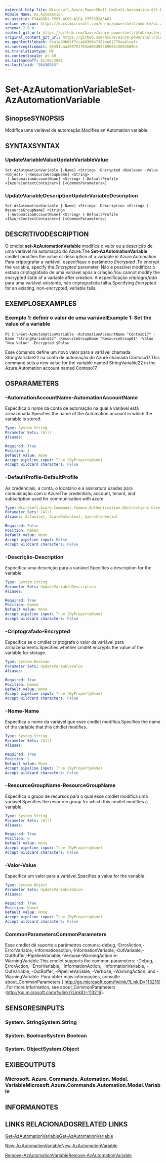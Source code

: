 ```yaml
---
external help file: Microsoft.Azure.PowerShell.Cmdlets.Automation.dll-Help.xml
Module Name: Az.Automation
ms.assetid: F344D8D1-5593-4C09-A1CA-37579D2A3A61
online version: https://docs.microsoft.com/en-us/powershell/module/az.automation/set-azautomationvariable
schema: 2.0.0
content_git_url: https://github.com/Azure/azure-powershell/blob/master/src/Automation/Automation/help/Set-AzAutomationVariable.md
original_content_git_url: https://github.com/Azure/azure-powershell/blob/master/src/Automation/Automation/help/Set-AzAutomationVariable.md
ms.openlocfilehash: 0ca1e99b68f7cca8d39647357ee81770ea41cefc
ms.sourcegitcommit: 68451baa389791703e666d95469602c5652609ee
ms.translationtype: MT
ms.contentlocale: pt-BR
ms.lasthandoff: 01/05/2021
ms.locfileid: "98430563"
---
```

# <span data-ttu-id="8d21c-101">Set-AzAutomationVariable</span><span class="sxs-lookup"><span data-stu-id="8d21c-101">Set-AzAutomationVariable</span></span>

## <span data-ttu-id="8d21c-102">Sinopse</span><span class="sxs-lookup"><span data-stu-id="8d21c-102">SYNOPSIS</span></span>
<span data-ttu-id="8d21c-103">Modifica uma variável de automação.</span><span class="sxs-lookup"><span data-stu-id="8d21c-103">Modifies an Automation variable.</span></span>

## <span data-ttu-id="8d21c-104">SYNTAX</span><span class="sxs-lookup"><span data-stu-id="8d21c-104">SYNTAX</span></span>

### <span data-ttu-id="8d21c-105">UpdateVariableValue</span><span class="sxs-lookup"><span data-stu-id="8d21c-105">UpdateVariableValue</span></span>
```
Set-AzAutomationVariable [-Name] <String> -Encrypted <Boolean> -Value <Object> [-ResourceGroupName] <String>
 [-AutomationAccountName] <String> [-DefaultProfile <IAzureContextContainer>] [<CommonParameters>]
```

### <span data-ttu-id="8d21c-106">UpdateVariableDescription</span><span class="sxs-lookup"><span data-stu-id="8d21c-106">UpdateVariableDescription</span></span>
```
Set-AzAutomationVariable [-Name] <String> -Description <String> [-ResourceGroupName] <String>
 [-AutomationAccountName] <String> [-DefaultProfile <IAzureContextContainer>] [<CommonParameters>]
```

## <span data-ttu-id="8d21c-107">DESCRITIVO</span><span class="sxs-lookup"><span data-stu-id="8d21c-107">DESCRIPTION</span></span>
<span data-ttu-id="8d21c-108">O cmdlet **set-AzAutomationVariable** modifica o valor ou a descrição de uma variável na automação do Azure.</span><span class="sxs-lookup"><span data-stu-id="8d21c-108">The **Set-AzAutomationVariable** cmdlet modifies the value or description of a variable in Azure Automation.</span></span>
<span data-ttu-id="8d21c-109">Para criptografar a variável, especifique o parâmetro *Encrypted* .</span><span class="sxs-lookup"><span data-stu-id="8d21c-109">To encrypt the variable, specify the *Encrypted* parameter.</span></span>
<span data-ttu-id="8d21c-110">Não é possível modificar o estado criptografado de uma variável após a criação.</span><span class="sxs-lookup"><span data-stu-id="8d21c-110">You cannot modify the encrypted state of a variable after creation.</span></span>
<span data-ttu-id="8d21c-111">A especificação *criptografada* para uma variável existente, não criptografada falha.</span><span class="sxs-lookup"><span data-stu-id="8d21c-111">Specifying *Encrypted* for an existing, non-encrypted, variable fails.</span></span>

## <span data-ttu-id="8d21c-112">EXEMPLOS</span><span class="sxs-lookup"><span data-stu-id="8d21c-112">EXAMPLES</span></span>

### <span data-ttu-id="8d21c-113">Exemplo 1: definir o valor de uma variável</span><span class="sxs-lookup"><span data-stu-id="8d21c-113">Example 1: Set the value of a variable</span></span>
```
PS C:\>Set-AzAutomationVariable -AutomationAccountName "Contoso17" -Name "StringVariable22" -ResourceGroupName "ResourceGroup01" -Value "New Value" -Encrypted $False
```

<span data-ttu-id="8d21c-114">Esse comando define um novo valor para a variável chamada StringVariable22 na conta de automação do Azure chamada Contoso17.</span><span class="sxs-lookup"><span data-stu-id="8d21c-114">This command sets a new value for the variable named StringVariable22 in the Azure Automation account named Contoso17.</span></span>

## <span data-ttu-id="8d21c-115">OS</span><span class="sxs-lookup"><span data-stu-id="8d21c-115">PARAMETERS</span></span>

### <span data-ttu-id="8d21c-116">-AutomationAccountName</span><span class="sxs-lookup"><span data-stu-id="8d21c-116">-AutomationAccountName</span></span>
<span data-ttu-id="8d21c-117">Especifica o nome da conta de automação na qual a variável está armazenada.</span><span class="sxs-lookup"><span data-stu-id="8d21c-117">Specifies the name of the Automation account in which the variable is stored.</span></span>

```yaml
Type: System.String
Parameter Sets: (All)
Aliases:

Required: True
Position: 1
Default value: None
Accept pipeline input: True (ByPropertyName)
Accept wildcard characters: False
```

### <span data-ttu-id="8d21c-118">-DefaultProfile</span><span class="sxs-lookup"><span data-stu-id="8d21c-118">-DefaultProfile</span></span>
<span data-ttu-id="8d21c-119">As credenciais, a conta, o locatário e a assinatura usadas para comunicação com o Azure</span><span class="sxs-lookup"><span data-stu-id="8d21c-119">The credentials, account, tenant, and subscription used for communication with azure</span></span>

```yaml
Type: Microsoft.Azure.Commands.Common.Authentication.Abstractions.Core.IAzureContextContainer
Parameter Sets: (All)
Aliases: AzContext, AzureRmContext, AzureCredential

Required: False
Position: Named
Default value: None
Accept pipeline input: False
Accept wildcard characters: False
```

### <span data-ttu-id="8d21c-120">-Descrição</span><span class="sxs-lookup"><span data-stu-id="8d21c-120">-Description</span></span>
<span data-ttu-id="8d21c-121">Especifica uma descrição para a variável.</span><span class="sxs-lookup"><span data-stu-id="8d21c-121">Specifies a description for the variable.</span></span>

```yaml
Type: System.String
Parameter Sets: UpdateVariableDescription
Aliases:

Required: True
Position: Named
Default value: None
Accept pipeline input: True (ByPropertyName)
Accept wildcard characters: False
```

### <span data-ttu-id="8d21c-122">-Criptografado</span><span class="sxs-lookup"><span data-stu-id="8d21c-122">-Encrypted</span></span>
<span data-ttu-id="8d21c-123">Especifica se o cmdlet criptografa o valor da variável para armazenamento.</span><span class="sxs-lookup"><span data-stu-id="8d21c-123">Specifies whether cmdlet encrypts the value of the variable for storage.</span></span>

```yaml
Type: System.Boolean
Parameter Sets: UpdateVariableValue
Aliases:

Required: True
Position: Named
Default value: None
Accept pipeline input: True (ByPropertyName)
Accept wildcard characters: False
```

### <span data-ttu-id="8d21c-124">-Nome</span><span class="sxs-lookup"><span data-stu-id="8d21c-124">-Name</span></span>
<span data-ttu-id="8d21c-125">Especifica o nome da variável que esse cmdlet modifica.</span><span class="sxs-lookup"><span data-stu-id="8d21c-125">Specifies the name of the variable that this cmdlet modifies.</span></span>

```yaml
Type: System.String
Parameter Sets: (All)
Aliases:

Required: True
Position: 2
Default value: None
Accept pipeline input: True (ByPropertyName)
Accept wildcard characters: False
```

### <span data-ttu-id="8d21c-126">-ResourceGroupName</span><span class="sxs-lookup"><span data-stu-id="8d21c-126">-ResourceGroupName</span></span>
<span data-ttu-id="8d21c-127">Especifica o grupo de recursos para o qual esse cmdlet modifica uma variável.</span><span class="sxs-lookup"><span data-stu-id="8d21c-127">Specifies the resource group for which this cmdlet modifies a variable.</span></span>

```yaml
Type: System.String
Parameter Sets: (All)
Aliases:

Required: True
Position: 0
Default value: None
Accept pipeline input: True (ByPropertyName)
Accept wildcard characters: False
```

### <span data-ttu-id="8d21c-128">-Valor</span><span class="sxs-lookup"><span data-stu-id="8d21c-128">-Value</span></span>
<span data-ttu-id="8d21c-129">Especifica um valor para a variável.</span><span class="sxs-lookup"><span data-stu-id="8d21c-129">Specifies a value for the variable.</span></span>

```yaml
Type: System.Object
Parameter Sets: UpdateVariableValue
Aliases:

Required: True
Position: Named
Default value: None
Accept pipeline input: True (ByPropertyName)
Accept wildcard characters: False
```

### <span data-ttu-id="8d21c-130">CommonParameters</span><span class="sxs-lookup"><span data-stu-id="8d21c-130">CommonParameters</span></span>
<span data-ttu-id="8d21c-131">Esse cmdlet dá suporte a parâmetros comuns:-debug,-ErrorAction,-ErrorVariable,-Informationaction,-InformationVariable,-OutVariable,-OutBuffer,-PipelineVariable,-Verbose-WarningAction e-WarningVariable.</span><span class="sxs-lookup"><span data-stu-id="8d21c-131">This cmdlet supports the common parameters: -Debug, -ErrorAction, -ErrorVariable, -InformationAction, -InformationVariable, -OutVariable, -OutBuffer, -PipelineVariable, -Verbose, -WarningAction, and -WarningVariable.</span></span> <span data-ttu-id="8d21c-132">Para obter mais informações, consulte about_CommonParameters ( http://go.microsoft.com/fwlink/?LinkID=113216) .</span><span class="sxs-lookup"><span data-stu-id="8d21c-132">For more information, see about_CommonParameters (http://go.microsoft.com/fwlink/?LinkID=113216).</span></span>

## <span data-ttu-id="8d21c-133">SENSORES</span><span class="sxs-lookup"><span data-stu-id="8d21c-133">INPUTS</span></span>

### <span data-ttu-id="8d21c-134">System. String</span><span class="sxs-lookup"><span data-stu-id="8d21c-134">System.String</span></span>

### <span data-ttu-id="8d21c-135">System. Boolean</span><span class="sxs-lookup"><span data-stu-id="8d21c-135">System.Boolean</span></span>

### <span data-ttu-id="8d21c-136">System. Object</span><span class="sxs-lookup"><span data-stu-id="8d21c-136">System.Object</span></span>

## <span data-ttu-id="8d21c-137">EXIBE</span><span class="sxs-lookup"><span data-stu-id="8d21c-137">OUTPUTS</span></span>

### <span data-ttu-id="8d21c-138">Microsoft. Azure. Commands. Automation. Model. Variable</span><span class="sxs-lookup"><span data-stu-id="8d21c-138">Microsoft.Azure.Commands.Automation.Model.Variable</span></span>

## <span data-ttu-id="8d21c-139">INFORMA</span><span class="sxs-lookup"><span data-stu-id="8d21c-139">NOTES</span></span>

## <span data-ttu-id="8d21c-140">LINKS RELACIONADOS</span><span class="sxs-lookup"><span data-stu-id="8d21c-140">RELATED LINKS</span></span>

[<span data-ttu-id="8d21c-141">Get-AzAutomationVariable</span><span class="sxs-lookup"><span data-stu-id="8d21c-141">Get-AzAutomationVariable</span></span>](./Get-AzAutomationVariable.md)

[<span data-ttu-id="8d21c-142">New-AzAutomationVariable</span><span class="sxs-lookup"><span data-stu-id="8d21c-142">New-AzAutomationVariable</span></span>](./New-AzAutomationVariable.md)

[<span data-ttu-id="8d21c-143">Remove-AzAutomationVariable</span><span class="sxs-lookup"><span data-stu-id="8d21c-143">Remove-AzAutomationVariable</span></span>](./Remove-AzAutomationVariable.md)


